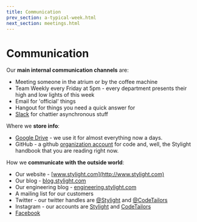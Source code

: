 ```yaml
---
title: Communication
prev_section: a-typical-week.html
next_section: meetings.html
---
```


# Communication

Our **main internal communication channels** are:

* Meeting someone in the atrium or by the coffee machine
* Team Weekly every Friday at 5pm - every department presents their high and low lights of this week
* Email for 'official' things
* Hangout for things you need a quick answer for
* [Slack](http://stylight.slack.com) for chattier asynchronous stuff

Where we **store info**:

* [Google Drive](https://drive.google.com) - we use it for almost everything now a days.
* GitHub - a github [organization account](https://github.com/stylight) for code and, well, the Stylight handbook that you are reading right now.

How we **communicate with the outside world**:

* Our website - [www.stylight.com](http://www.stylight.com)
* Our blog - [blog.stylight.com](http://blog.stylight.com)
* Our engineering blog - [engineering.stylight.com](http://engineering.stylight.com)
* A mailing list for our customers
* Twitter - our twitter handles are [@Stylight](https://twitter.com/Stylight/) and [@CodeTailors](https://twitter.com/CodeTailors)
* Instagram - our accounts are [Stylight](https://instagram.com/stylight/) and [CodeTailors](https://instagram.com/codetailors/)
* [Facebook](https://www.facebook.com/InsideSTYLIGHT)
